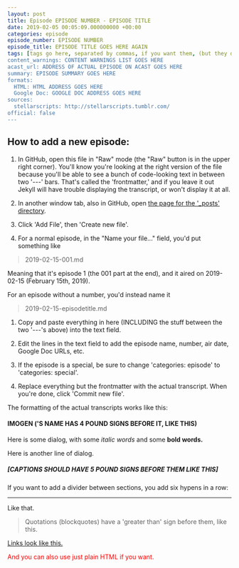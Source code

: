 ```yaml
---
layout: post
title: Episode EPISODE NUMBER - EPISODE TITLE
date: 2019-02-05 00:05:09.000000000 +00:00
categories: episode
episode_number: EPISODE NUMBER
episode_title: EPISODE TITLE GOES HERE AGAIN
tags: [tags go here, separated by commas, if you want them, (but they don't actually work on GitHub Pages)]
content_warnings: CONTENT WARNINGS LIST GOES HERE
acast_url: ADDRESS OF ACTUAL EPISODE ON ACAST GOES HERE
summary: EPISODE SUMMARY GOES HERE
formats:
  HTML: HTML ADDRESS GOES HERE
  Google Doc: GOOGLE DOC ADDRESS GOES HERE
sources:
  stellarscripts: http://stellarscripts.tumblr.com/
official: false
---
```


## How to add a new episode:

1. In GitHub, open this file in "Raw" mode (the "Raw" button is in the upper right corner). You'll know you're looking at the right version of the file because you'll be able to see a bunch of code-looking text in between two '---' bars. That's called the 'frontmatter,' and if you leave it out Jekyll will have trouble displaying the transcript, or won't display it at all.

1. In another window tab, also in GitHub, open [the page for the '\_posts' directory](https://github.com/stellarscripts/stellar_firma_transcripts/tree/master/_posts).

1. Click 'Add File', then 'Create new file'.

1. For a normal episode, in the "Name your file..." field, you'd put something like

> 2019-02-15-001.md

Meaning that it's episode 1 (the 001 part at the end), and it aired on 2019-02-15 (February 15th, 2019).

For an episode without a number, you'd instead name it

> 2019-02-15-episodetitle.md

1. Copy and paste everything in here (INCLUDING the stuff between the two '---'s above) into the text field.

1. Edit the lines in the text field to add the episode name, number, air date, Google Doc URLs, etc.

1. If the episode is a special, be sure to change 'categories: episode' to 'categories: special'.

1. Replace everything but the frontmatter with the actual transcript. When you're done, click 'Commit new file'.

The formatting of the actual transcripts works like this: 

#### IMOGEN ('S NAME HAS 4 POUND SIGNS BEFORE IT, LIKE THIS)

Here is some dialog, with some *italic words* and some __bold words.__

Here is another line of dialog.

##### [CAPTIONS SHOULD HAVE 5 POUND SIGNS BEFORE THEM LIKE THIS]

If you want to add a divider between sections, you add six hypens in a row:

------

Like that.

> Quotations (blockquotes) have a 'greater than' sign before them, like this.

[Links look like this.](http://www.example.com/)

<span style="color: red;">And you can also use just plain HTML if you want.</span>